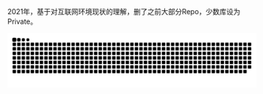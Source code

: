 
<!--

**miaobingyi/miaobingyi** is a ✨ _special_ ✨ repository because its `README.md` (this file) appears on your GitHub profile.

Here are some ideas to get you started:

- 🔭 I’m currently working on ...
- 🌱 I’m currently learning ...
- 👯 I’m looking to collaborate on ...
- 🤔 I’m looking for help with ...
- 💬 Ask me about ...
- 📫 How to reach me: ...
- 😄 Pronouns: ...
- ⚡ Fun fact: ...
-->

2021年，基于对互联网环境现状的理解，删了之前大部分Repo，少数库设为Private。



<p align="center">
  <img src="https://github.com/miaobingyi/miaobingyi/raw/output/github-contribution-grid-snake.svg" alt="snake"></center>
</p>





